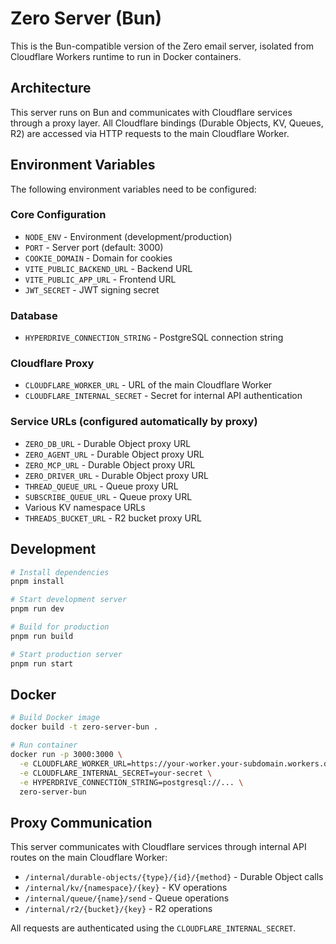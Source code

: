 # Zero Server (Bun)

This is the Bun-compatible version of the Zero email server, isolated from Cloudflare Workers runtime to run in Docker containers.

## Architecture

This server runs on Bun and communicates with Cloudflare services through a proxy layer. All Cloudflare bindings (Durable Objects, KV, Queues, R2) are accessed via HTTP requests to the main Cloudflare Worker.

## Environment Variables

The following environment variables need to be configured:

### Core Configuration

- `NODE_ENV` - Environment (development/production)
- `PORT` - Server port (default: 3000)
- `COOKIE_DOMAIN` - Domain for cookies
- `VITE_PUBLIC_BACKEND_URL` - Backend URL
- `VITE_PUBLIC_APP_URL` - Frontend URL
- `JWT_SECRET` - JWT signing secret

### Database

- `HYPERDRIVE_CONNECTION_STRING` - PostgreSQL connection string

### Cloudflare Proxy

- `CLOUDFLARE_WORKER_URL` - URL of the main Cloudflare Worker
- `CLOUDFLARE_INTERNAL_SECRET` - Secret for internal API authentication

### Service URLs (configured automatically by proxy)

- `ZERO_DB_URL` - Durable Object proxy URL
- `ZERO_AGENT_URL` - Durable Object proxy URL
- `ZERO_MCP_URL` - Durable Object proxy URL
- `ZERO_DRIVER_URL` - Durable Object proxy URL
- `THREAD_QUEUE_URL` - Queue proxy URL
- `SUBSCRIBE_QUEUE_URL` - Queue proxy URL
- Various KV namespace URLs
- `THREADS_BUCKET_URL` - R2 bucket proxy URL

## Development

```bash
# Install dependencies
pnpm install

# Start development server
pnpm run dev

# Build for production
pnpm run build

# Start production server
pnpm run start
```

## Docker

```bash
# Build Docker image
docker build -t zero-server-bun .

# Run container
docker run -p 3000:3000 \
  -e CLOUDFLARE_WORKER_URL=https://your-worker.your-subdomain.workers.dev \
  -e CLOUDFLARE_INTERNAL_SECRET=your-secret \
  -e HYPERDRIVE_CONNECTION_STRING=postgresql://... \
  zero-server-bun
```

## Proxy Communication

This server communicates with Cloudflare services through internal API routes on the main Cloudflare Worker:

- `/internal/durable-objects/{type}/{id}/{method}` - Durable Object calls
- `/internal/kv/{namespace}/{key}` - KV operations
- `/internal/queue/{name}/send` - Queue operations
- `/internal/r2/{bucket}/{key}` - R2 operations

All requests are authenticated using the `CLOUDFLARE_INTERNAL_SECRET`.
